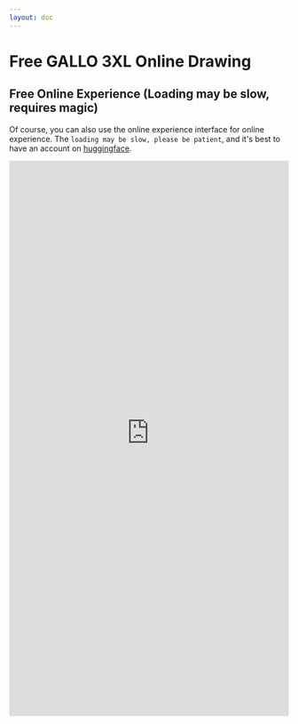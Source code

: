 ```yaml
---
layout: doc
---
```


# Free GALLO 3XL Online Drawing

## Free Online Experience (Loading may be slow, requires magic)

Of course, you can also use the online experience interface for online experience. The `loading may be slow, please be patient`, and it's best to have an account on [huggingface](https://huggingface.co/). 

<iframe
	src="https://prithivmlmods-gallo-3xl.hf.space"
	frameborder="0"
	width="100%"
	height="1000"
></iframe>